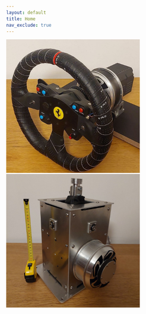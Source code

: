 ```yaml
---
layout: default
title: Home
nav_exclude: true
---
```


[<img src="assets/images/wheel_crop.jpg" width="360">](wheel.html)
[<img src="assets/images/joystick_crop.jpg" width="360">](joystick.html)